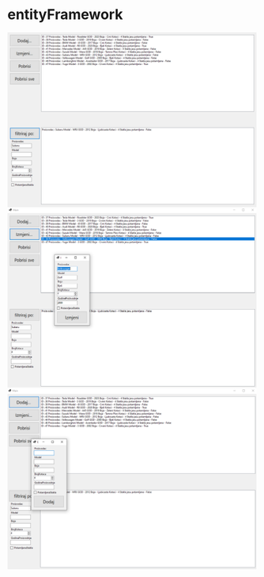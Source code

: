 # entityFramework

![](screenshot/entFramework_cO9n5svGjr.png)
![](screenshot/entFramework_FrBhIbXEM0.png)
![](screenshot/entFramework_PLjB4NsMPJ.png)
